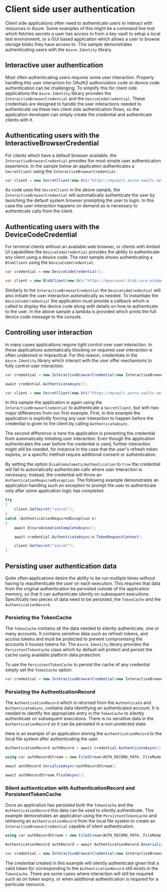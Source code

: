 # Client side user authentication

Client side applications often need to authenticate users to interact with resources in Azure. Some examples of this might be a command line tool which fetches secrets a user has access to from a key vault to setup a local test environment, or a GUI based application which allows a user to browse storage blobs they have access to. This sample demonstrates authenticating users with the `Azure.Identity` library.

## Interactive user authentication

Most often authenticating users requires some user interaction. Properly handling this user interaction for OAuth2 authorization code or device code authentication can be challenging. To simplify this for client side applications the `Azure.Identity` library provides the `InteractiveBrowserCredential` and the `DeviceCodeCredential`. These credentials are designed to handle the user interactions needed to authenticate via these two client side authentication flows, so the application developer can simply create the credential and authenticate clients with it.


## Authenticating users with the InteractiveBrowserCredential

For clients which have a default browser available, the `InteractiveBrowserCredential` provides the most simple user authentication experience. In the sample below an application authenticates a `SecretClient` using the `InteractiveBrowserCredential`.

```C# Snippet:Identity_ClientSideUserAuthentication_SimpleInteractiveBrowser
var client = new SecretClient(new Uri("https://myvault.azure.vaults.net/"), new InteractiveBrowserCredential());
```
As code uses the `SecretClient` in the above sample, the `InteractiveBrowserCredential` will automatically authenticate the user by launching the default system browser prompting the user to login. In this case the user interaction happens on demand as is necessary to authenticate calls from the client.


## Authenticating users with the DeviceCodeCredential

For terminal clients without an available web browser, or clients with limited UI capabilities the `DeviceCodeCredential` provides the ability to authenticate any client using a device code. The next sample shows authenticating a `BlobClient` using the `DeviceCodeCredential`.

```C# Snippet:Identity_ClientSideUserAuthentication_SimpleDeviceCode
var credential = new DeviceCodeCredential();

var client = new BlobClient(new Uri("https://myaccount.blob.core.windows.net/mycontainer/myblob"), credential);
```
Similarly to the `InteractiveBrowserCredential` the `DeviceCodeCredential` will also initiate the user interaction automatically as needed. To instantiate the `DeviceCodeCredential` the application must provide a callback which is called to display the device code along with details on how to authenticate to the user. In the above sample a lambda is provided which prints the full device code message to the console.


## Controlling user interaction

In many cases applications require tight control over user interaction. In these applications automatically blocking on required user interaction is often undesired or impractical. For this reason, credentials in the `Azure.Identity` library which interact with the user offer mechanisms to fully control user interaction.

```C# Snippet:Identity_ClientSideUserAuthentication_DisableAutomaticAuthentication
var credential = new InteractiveBrowserCredential(new InteractiveBrowserCredentialOptions { DisableAutomaticAuthentication = true });

await credential.AuthenticateAsync();

var client = new SecretClient(new Uri("https://myvault.azure.vaults.net/"), credential);
```
In this sample the application is again using the `InteractiveBrowserCredential` to authenticate a `SecretClient`, but with two major differences from our first example. First, in this example the application is explicitly forcing any user interaction to happen before the credential is given to the client by calling `AuthenticateAsync`. 

The second difference is here the application is preventing the credential from automatically initiating user interaction. Even though the application authenticates the user before the credential is used, further interaction might still be needed, for instance in the case that the user's refresh token expires, or a specific method require additional consent or authentication. 

By setting the option `DisableAutomaticAuthentication` to `true` the credential will fail to automatically authenticate calls where user interaction is necessary. Instead, the credential will throw an `AuthenticationRequiredException`. The following example demonstrates an application handling such an exception to prompt the user to authenticate only after some application logic has completed.

```C# Snippet:Identity_ClientSideUserAuthentication_DisableAutomaticAuthentication_ExHandling
try
{
    client.GetSecret("secret");
}
catch (AuthenticationRequiredException e)
{
    await EnsureAnimationCompleteAsync();

    await credential.AuthenticateAsync(e.TokenRequestContext);

    client.GetSecret("secret");
}
```

## Persisting user authentication data

Quite often applications desire the ability to be run multiple times without having to reauthenticate the user on each execution. This requires that data from the original authentication be persisted outside of the application memory, so that it can authenticate silently on subsequent executions. Specifically two pieces of data need to be persisted, the `TokenCache` and the `AuthenticationRecord`. 

### Persisting the TokenCache

The `TokenCache` contains all the data needed to silently authenticate, one or many accounts. It contains sensitive data such as refresh tokens, and access tokens and must be protected to prevent compromising the accounts it houses tokens for. The `Azure.Identity` library provides the `PersistentTokenCache` class which by default will protect and persist the cache using available platform data protection. 

To use the `PersistentTokenCache` to persist the cache of any credential simply set the `TokenCache` option.

```C# Snippet:Identity_ClientSideUserAuthentication_Persist_TokenCache
var credential = new InteractiveBrowserCredential(new InteractiveBrowserCredentialOptions { TokenCache = new PersistentTokenCache() });
```

### Persisting the AuthenticationRecord

The `AuthenticationRecord` which is returned from the `Authenticate` and `AuthenticateAsync`, contains data identifying an authenticated account. It is needed to identify the appropriate entry in the `TokenCache` to silently authenticate on subsequent executions. There is no sensitive data in the `AuthenticationRecord` so it can be persisted in a non-protected state.

Here is an example of an application storing the `AuthenticationRecord` to the local file system after authenticating the user.

```C# Snippet:Identity_ClientSideUserAuthentication_Persist_AuthRecord
AuthenticationRecord authRecord = await credential.AuthenticateAsync();

using var authRecordStream = new FileStream(AUTH_RECORD_PATH, FileMode.Create, FileAccess.Write);

await authRecord.SerializeAsync(authRecordStream);

await authRecordStream.FlushAsync();
```
### Silent authentication with AuthenticationRecord and PersistentTokenCache

Once an application has persisted both the `TokenCache` and the `AuthenticationRecord` this data can be used to silently authenticate. This example demonstrates an application using the `PersistentTokenCache` and retrieving an `AuthenticationRecord` from the local file system to create an `InteractiveBrowserCredential` capable of silent authentication.

```C# Snippet:Identity_ClientSideUserAuthentication_Persist_SilentAuth
using var authRecordStream = new FileStream(AUTH_RECORD_PATH, FileMode.Open, FileAccess.Read);

AuthenticationRecord authRecord = await AuthenticationRecord.DeserializeAsync(authRecordStream);

var credential = new InteractiveBrowserCredential(new InteractiveBrowserCredentialOptions { TokenCache = new PersistentTokenCache(), AuthenticationRecord = authRecord });
```

The credential created in this example will silently authenticate given that a valid token for corresponding to the `AuthenticationRecord` still exists in the `TokenCache`. There are some cases where interaction will still be required such as on token expiry, or when additional authentication is required for a particular resource.
